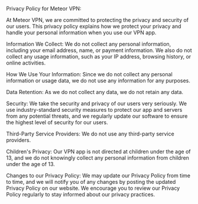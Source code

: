 Privacy Policy for Meteor VPN:

At Meteor VPN, we are committed to protecting the privacy and security of our users. This privacy policy explains how we protect your privacy and handle your personal information when you use our VPN app.

Information We Collect: 
We do not collect any personal information, including your email address, name, or payment information. We also do not collect any usage information, such as your IP address, browsing history, or online activities.

How We Use Your Information: 
Since we do not collect any personal information or usage data, we do not use any information for any purposes.

Data Retention: 
As we do not collect any data, we do not retain any data.

Security: 
We take the security and privacy of our users very seriously. We use industry-standard security measures to protect our app and servers from any potential threats, and we regularly update our software to ensure the highest level of security for our users.

Third-Party Service Providers: 
We do not use any third-party service providers.

Children's Privacy: 
Our VPN app is not directed at children under the age of 13, and we do not knowingly collect any personal information from children under the age of 13.

Changes to our Privacy Policy: 
We may update our Privacy Policy from time to time, and we will notify you of any changes by posting the updated Privacy Policy on our website. We encourage you to review our Privacy Policy regularly to stay informed about our privacy practices.
